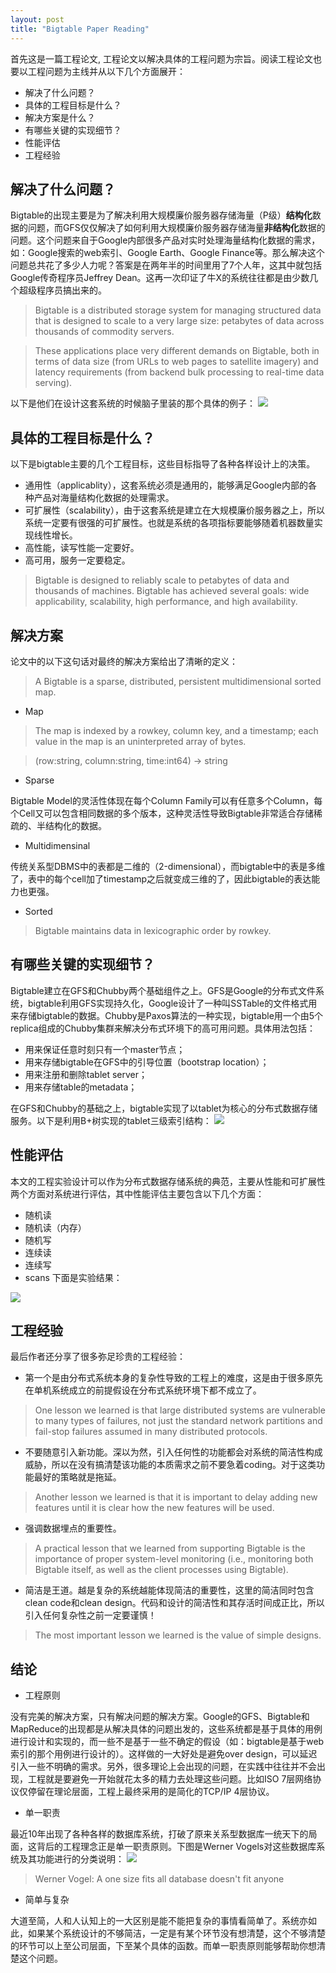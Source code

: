 ```yaml
---
layout: post
title: "Bigtable Paper Reading"
---
```

首先这是一篇工程论文, 工程论文以解决具体的工程问题为宗旨。阅读工程论文也要以工程问题为主线并从以下几个方面展开：
* 解决了什么问题？
* 具体的工程目标是什么？
* 解决方案是什么？
* 有哪些关键的实现细节？
* 性能评估
* 工程经验

## 解决了什么问题？
Bigtable的出现主要是为了解决利用大规模廉价服务器存储海量（P级）**结构化**数据的问题，而GFS仅仅解决了如何利用大规模廉价服务器存储海量**非结构化**数据的问题。这个问题来自于Google内部很多产品对实时处理海量结构化数据的需求，如：Google搜索的web索引、Google Earth、Google Finance等。那么解决这个问题总共花了多少人力呢？答案是在两年半的时间里用了7个人年，这其中就包括Google传奇程序员Jeffrey Dean。这再一次印证了牛X的系统往往都是由少数几个超级程序员搞出来的。

> Bigtable is a distributed storage system for managing structured data that is designed to scale to a very large size: petabytes of data across thousands of commodity servers.

> These applications place very different demands on Bigtable, both in terms of data size (from URLs to web pages to satellite imagery) and latency requirements (from backend bulk processing to real-time data serving).
 
以下是他们在设计这套系统的时候脑子里装的那个具体的例子：
<img width="" height="" src="/images/bigtable-design-concrete-example.png"/>
## 具体的工程目标是什么？
以下是bigtable主要的几个工程目标，这些目标指导了各种各样设计上的决策。
* 通用性（applicablity），这套系统必须是通用的，能够满足Google内部的各种产品对海量结构化数据的处理需求。
* 可扩展性（scalability），由于这套系统是建立在大规模廉价服务器之上，所以系统一定要有很强的可扩展性。也就是系统的各项指标要能够随着机器数量实现线性增长。
* 高性能，读写性能一定要好。
* 高可用，服务一定要稳定。

> Bigtable is designed to reliably scale to petabytes of data and thousands of machines. Bigtable has achieved several goals: wide applicability, scalability, high performance, and high availability. 

## 解决方案
论文中的以下这句话对最终的解决方案给出了清晰的定义：

> A Bigtable is a sparse, distributed, persistent multidimensional sorted map.

* Map

> The map is indexed by a rowkey, column key, and a timestamp; each value in the map is an uninterpreted array of bytes. 

> (row:string, column:string, time:int64) → string

* Sparse

Bigtable Model的灵活性体现在每个Column Family可以有任意多个Column，每个Cell又可以包含相同数据的多个版本，这种灵活性导致Bigtable非常适合存储稀疏的、半结构化的数据。

* Multidimensinal

传统关系型DBMS中的表都是二维的（2-dimensional），而bigtable中的表是多维了，表中的每个cell加了timestamp之后就变成三维的了，因此bigtable的表达能力也更强。

* Sorted

> Bigtable maintains data in lexicographic order by rowkey.

## 有哪些关键的实现细节？
Bigtable建立在GFS和Chubby两个基础组件之上。GFS是Google的分布式文件系统，bigtable利用GFS实现持久化，Google设计了一种叫SSTable的文件格式用来存储bigtable的数据。Chubby是Paxos算法的一种实现，bigtable用一个由5个replica组成的Chubby集群来解决分布式环境下的高可用问题。具体用法包括：
* 用来保证任意时刻只有一个master节点；
* 用来存储bigtable在GFS中的引导位置（bootstrap location）；
* 用来注册和删除tablet server；
* 用来存储table的metadata；

在GFS和Chubby的基础之上，bigtable实现了以tablet为核心的分布式数据存储服务。以下是利用B+树实现的tablet三级索引结构：
<img width="" height="" src="/images/bigtable-design-tablet-location-hierarchy.png"/>

## 性能评估
本文的工程实验设计可以作为分布式数据存储系统的典范，主要从性能和可扩展性两个方面对系统进行评估，其中性能评估主要包含以下几个方面：
* 随机读
* 随机读（内存）
* 随机写
* 连续读
* 连续写
* scans
下面是实验结果：
<img width="" height="" src="/images/bigtable-performance-test-result.png"/>

## 工程经验
最后作者还分享了很多弥足珍贵的工程经验：
* 第一个是由分布式系统本身的复杂性导致的工程上的难度，这是由于很多原先在单机系统成立的前提假设在分布式系统环境下都不成立了。

> One lesson we learned is that large distributed systems are vulnerable to many types of failures, not just
the standard network partitions and fail-stop failures assumed in many distributed protocols.

* 不要随意引入新功能。深以为然，引入任何性的功能都会对系统的简洁性构成威胁，所以在没有搞清楚该功能的本质需求之前不要急着coding。对于这类功能最好的策略就是拖延。

> Another lesson we learned is that it is important to delay adding new features until it is clear how the new
features will be used.

* 强调数据埋点的重要性。

> A practical lesson that we learned from supporting Bigtable is the importance of proper system-level monitoring (i.e., monitoring both Bigtable itself, as well as the client processes using Bigtable).

* 简洁是王道。越是复杂的系统越能体现简洁的重要性，这里的简洁同时包含clean code和clean design。代码和设计的简洁性和其存活时间成正比，所以引入任何复杂性之前一定要谨慎！

> The most important lesson we learned is the value of simple designs.

## 结论
 * 工程原则

 没有完美的解决方案，只有解决问题的解决方案。Google的GFS、Bigtable和MapReduce的出现都是从解决具体的问题出发的，这些系统都是基于具体的用例进行设计和实现的，而一些不是基于一些不确定的假设（如：bigtable是基于web索引的那个用例进行设计的）。这样做的一大好处是避免over design，可以延迟引入一些不明确的需求。另外，很多理论上会出现的问题，在实践中往往并不会出现，工程就是要避免一开始就花太多的精力去处理这些问题。比如ISO 7层网络协议仅停留在理论层面，工程上最终采用的是简化的TCP/IP 4层协议。

 * 单一职责

 最近10年出现了各种各样的数据库系统，打破了原来关系型数据库一统天下的局面，这背后的工程理念正是单一职责原则。下图是Werner Vogels对这些数据库系统及其功能进行的分类说明：
 <img width="" height="" src="/images/purpose-built-databases.png"/>
 
 > Werner Vogel: A one size fits all database doesn't fit anyone
 
 * 简单与复杂
 
 大道至简，人和人认知上的一大区别是能不能把复杂的事情看简单了。系统亦如此，如果某个系统设计的不够简洁，一定是有某个环节没有想清楚，这个不够清楚的环节可以上至公司层面，下至某个具体的函数。而单一职责原则能够帮助你想清楚这个问题。

